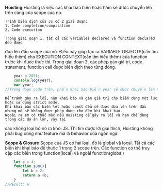 **Hoisting**
    Hoisting là việc các khai báo biến hoặc hàm sẽ được chuyển lên trên cùng của scope của nó.
    
    Trình biên dịch của JS có 2 giai đoạn:
    1. Code completion/compilation
    2. Code execution

    Trong giai đoạn 1, tất cả các variables declared và function declared đều được
đưa lên đầu scope của nó. Điều này giúp tạo ra VARIABLE OBJECTS(cần tìm hiểu thêm) cho EXECUTION
CONTEXT(cần tìm hiểu thêm) của function trước khi được thực thi.
    Trong giai đoạn 2, các phép gán giá trị, code statement, function call được biên dịch theo
từng dòng.
```js
    year = 2021;
    console.log(year);
    var year;
//Trong đoạn code trên, phần khai báo biến year sẽ được chuyển lên trên đầu, cho nên output sẽ là 2021
```
    Để tránh gây ra lỗi, nên khai báo và gán giá trị cho biến cùng một lúc hoặc sử dụng strict mode.
    Khi khai báo các biến let hoặc const đều sẽ được đưa lên trên đầu nhưng nó sẽ không được phép dùng cho đến khi khai báo.
    Ngoài ra em có thắc mắc nếu Hoisting dễ gây ra lỗi và hạn chế dùng trong các dự án lớn, vậy tại
sao không loại bỏ nó ra khỏi JS. Thì tìm được lời giải thích, Hoisting không phải bug cũng như feature
mà là behavior của ngôn ngữ.

**Scope & Closure**
    Scope của JS có hai loại, đó là global và local. Tất cả các biến khi khai báo đề thuộc 1 trong 2
scope trên.
    Các function có thể truy cập các biến trong function(local) và ngoài function(global)

```js
    let a = 4;
    function sum(){
        let b = 2;
        return a +b;
    }
//Result: 6
```
